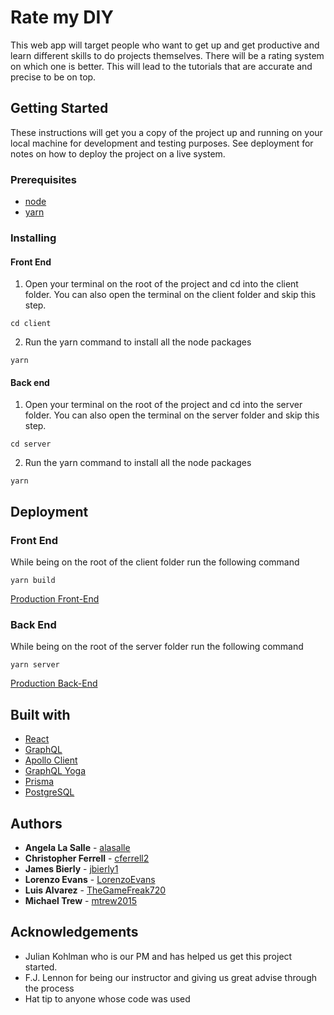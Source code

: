 # Rate my DIY

This web app will target people who want to get up and get productive and learn different skills to do projects themselves.  There will be a rating system on which one is better. This will lead to the tutorials that are accurate and precise to be on top.

## Getting Started

These instructions will get you a copy of the project up and running on your local machine for development and testing purposes. See deployment for notes on how to deploy the project on a live system.

### Prerequisites

* [node](https://nodejs.org/en/)
* [yarn](https://yarnpkg.com/en/)

### Installing

#### Front End

1. Open your terminal on the root of the project and cd into the client folder. You can also open the terminal on the client folder and skip this step.

```
cd client
```

2. Run the yarn command to install all the node packages

```
yarn
```

#### Back end

1. Open your terminal on the root of the project and cd into the server folder. You can also open the terminal on the server folder and skip this step.

```
cd server
```

2. Run the yarn command to install all the node packages

```
yarn
```

## Deployment

### Front End

While being on the root of the client folder run the following command

```
yarn build
```

[Production Front-End](https://rate-my-diy.netlify.com/)

### Back End

While being on the root of the server folder run the following command

```
yarn server
```

[Production Back-End](https://labspt-diy-1bdc9280b0.herokuapp.com/labspt2-diy/production)

## Built with

* [React](https://reactjs.org/)
* [GraphQL](https://graphql.org/)
* [Apollo Client](https://www.apollographql.com/docs/react/)
* [GraphQL Yoga](https://github.com/prisma/graphql-yoga)
* [Prisma](https://www.prisma.io/)
* [PostgreSQL](https://www.postgresql.org/)

## Authors

* **Angela La Salle** - [alasalle](https://github.com/alasalle)
* **Christopher Ferrell** - [cferrell2](https://github.com/cferrell2)
* **James Bierly** - [jbierly1](https://github.com/jbierly1)
* **Lorenzo Evans** - [LorenzoEvans](https://github.com/LorenzoEvans)
* **Luis Alvarez** - [TheGameFreak720](https://github.com/TheGameFreak720)
* **Michael Trew** - [mtrew2015](https://github.com/mtrew2015)

## Acknowledgements

* Julian Kohlman who is our PM and has helped us get this project started.
* F.J. Lennon for being our instructor and giving us great advise through the process
* Hat tip to anyone whose code was used
